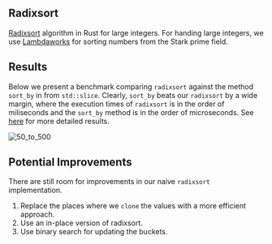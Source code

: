 ## Radixsort
[Radixsort](https://en.wikipedia.org/wiki/Radix_sort) algorithm in Rust for large integers. For handing large integers, we use [Lambdaworks](https://github.com/lambdaclass/lambdaworks) for sorting numbers from the Stark prime field.

## Results

Below we present a benchmark comparing `radixsort` against the method `sort_by` in from `std::slice`.  Clearly, `sort_by` beats our `radixsort` by a wide margin, where the execution times of `radixsort` is in the order of miliseconds and the `sort_by` method is in the order of microseconds. See [here](https://mdvillagra.github.io/radixsort/) for more detailed results.

![50_to_500](https://mdvillagra.github.io/radixsort/50_to_500/Radixsort/report/lines.svg)

## Potential Improvements

There are still room for improvements in our naive `radixsort` implementation.

1. Replace the places where we `clone` the values with a more efficient approach.
2. Use an in-place version of radixsort.
3. Use binary search for updating the buckets.
